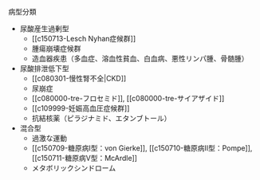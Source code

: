 病型分類
- 尿酸産生過剰型
	- [[c150713-Lesch Nyhan症候群]]
	- 腫瘍崩壊症候群
	- 造血器疾患（多血症、溶血性貧血、白血病、悪性リンパ腫、骨髄腫）
- 尿酸排泄低下型
	- [[c080301-慢性腎不全|CKD]]
	- 尿崩症
	- [[c080000-tre-フロセミド]], [[c080000-tre-サイアザイド]]
	- [[c109999-妊娠高血圧症候群]]
	- 抗結核薬（ピラジナミド、エタンブトール）
- 混合型
	- 過激な運動
	- [[c150709-糖原病I型：von Gierke]], [[c150710-糖原病II型：Pompe]], [[c150711-糖原病V型：McArdle]]
	- メタボリックシンドローム